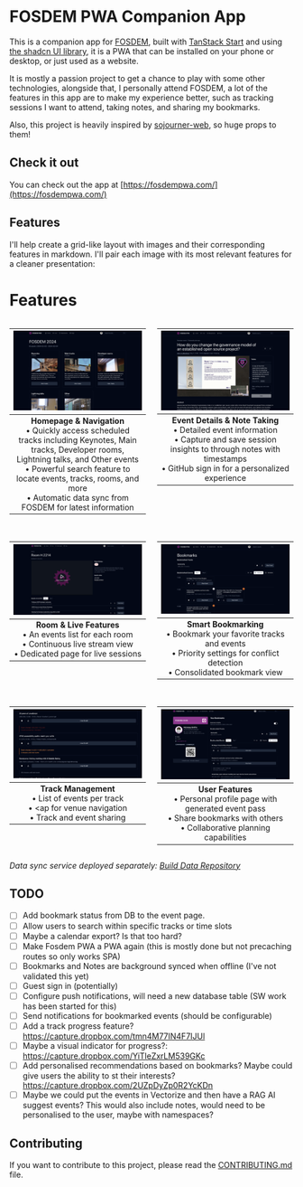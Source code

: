 # FOSDEM PWA Companion App

This is a companion app for [FOSDEM](https://fosdem.org/), built with [TanStack Start](https://tanstack.com/start/) and using [the shadcn UI library](https://ui.shadcn.com/), it is a PWA that can be installed on your phone or desktop, or just used as a website.

It is mostly a passion project to get a chance to play with some other technologies, alongside that, I personally attend FOSDEM, a lot of the features in this app are to make my experience better, such as tracking sessions I want to attend, taking notes, and sharing my bookmarks.

Also, this project is heavily inspired by [sojourner-web](https://github.com/loomchild/sojourner-web/tree/master), so huge props to them!

## Check it out

You can check out the app at [https://fosdempwa.com/](https://fosdempwa.com/)

## Features
I'll help create a grid-like layout with images and their corresponding features in markdown. I'll pair each image with its most relevant features for a cleaner presentation:

# Features

<div style="display: grid; grid-template-columns: repeat(2, 1fr); gap: 20px;">

| ![FOSDEM PWA Homepage](./.github/docs/images/homepage.png) |
|:--:|
| **Homepage & Navigation** <br> • Quickly access scheduled tracks including Keynotes, Main tracks, Developer rooms, Lightning talks, and Other events <br> • Powerful search feature to locate events, tracks, rooms, and more <br> • Automatic data sync from FOSDEM for latest information |

| ![Event Page With Notes](./.github/docs/images/event_page_with_notes.png) |
|:--:|
| **Event Details & Note Taking** <br> • Detailed event information <br> • Capture and save session insights to through notes with timestamps <br> • GitHub sign in for a personalized experience |

| ![Room View With Status](./.github/docs/images/room_view_with_status.png) |
|:--:|
| **Room & Live Features** <br> • An events list for each room <br> • Continuous live stream view <br> • Dedicated page for live sessions |

| ![Bookmarks With Priorities](./.github/docs/images/bookmarks_with_priorities.png) |
|:--:|
| **Smart Bookmarking** <br> • Bookmark your favorite tracks and events <br> • Priority settings for conflict detection <br> • Consolidated bookmark view |

| ![Schedule With Transitions](./.github/docs/images/schedule_with_transitions.png) |
|:--:|
| **Track Management** <br> • List of events per track <br> • <ap for venue navigation <br> • Track and event sharing |

| ![Shared Profiles](./.github/docs/images/shared_profiles.png) |
|:--:|
| **User Features** <br> • Personal profile page with generated event pass <br> • Share bookmarks with others <br> • Collaborative planning capabilities |

</div>

*Data sync service deployed separately: [Build Data Repository](https://github.com/nicholasgriffintn/fosdem-pwa-build-data)*

## TODO

- [ ] Add bookmark status from DB to the event page.
- [ ] Allow users to search within specific tracks or time slots
- [ ] Maybe a calendar export? Is that too hard?
- [ ] Make Fosdem PWA a PWA again (this is mostly done but not precaching routes so only works SPA)
- [ ] Bookmarks and Notes are background synced when offline (I've not validated this yet)
- [ ] Guest sign in (potentially)
- [ ] Configure push notifications, will need a new database table (SW work has been started for this)
- [ ] Send notifications for bookmarked events (should be configurable)
- [ ] Add a track progress feature? https://capture.dropbox.com/tmn4M77IN4F7IJUl
- [ ] Maybe a visual indicator for progress?: https://capture.dropbox.com/YiTleZxrLM539GKc
- [ ] Add personalised recommendations based on bookmarks? Maybe could give users the ability to st their interests? https://capture.dropbox.com/2UZpDyZp0R2YcKDn
- [ ] Maybe we could put the events in Vectorize and then have a RAG AI suggest events? This would also include notes, would need to be personalised to the user, maybe with namespaces?

## Contributing

If you want to contribute to this project, please read the [CONTRIBUTING.md](CONTRIBUTING.md) file.
